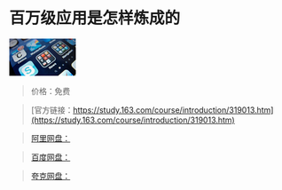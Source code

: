 # 百万级应用是怎样炼成的

![img](../../../assets/study163/free/6599312770376794182.png)

> 价格：免费

> [官方链接：https://study.163.com/course/introduction/319013.htm](https://study.163.com/course/introduction/319013.htm)

> [阿里网盘：]()

> [百度网盘：]()

> [夸克网盘：]()

